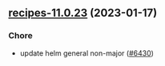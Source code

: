 

## [recipes-11.0.23](https://github.com/truecharts/charts/compare/recipes-11.0.22...recipes-11.0.23) (2023-01-17)

### Chore

- update helm general non-major ([#6430](https://github.com/truecharts/charts/issues/6430))
  
  